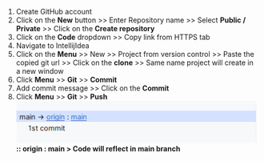 1. Create GitHub account
2. Click on the **New** button >> Enter Repository name >> Select **Public / Private** >> Click on the **Create repository**
3. Click on the **Code** dropdown >> Copy link from HTTPS tab
4. Navigate to IntellijIdea
5. Click on the **Menu** >> New >> Project from version control >> Paste the copied git url >> Click on the **clone** >> Same name project will create in a new window
6. Click **Menu** >> **Git** >> **Commit**
7. Add commit message >> Click on the **Commit**
8. Click **Menu** >> **Git** >> **Push**
![img.png](img.png) 
**:: origin : main > Code will reflect in main branch**